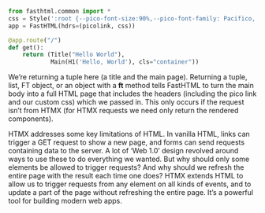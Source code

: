 ```python
from fasthtml.common import *
css = Style(':root {--pico-font-size:90%,--pico-font-family: Pacifico, cursive;}')
app = FastHTML(hdrs=(picolink, css))

@app.route("/")
def get():
    return (Title("Hello World"), 
            Main(H1('Hello, World'), cls="container"))
```

We’re returning a tuple here (a title and the main page). Returning a tuple, list, FT object, or an object with a __ft__ method tells FastHTML to turn the main body into a full HTML page that includes the headers (including the pico link and our custom css) which we passed in. This only occurs if the request isn’t from HTMX (for HTMX requests we need only return the rendered components).

HTMX addresses some key limitations of HTML. In vanilla HTML, links can trigger a GET request to show a new page, and forms can send requests containing data to the server. A lot of ‘Web 1.0’ design revolved around ways to use these to do everything we wanted. But why should only some elements be allowed to trigger requests? And why should we refresh the entire page with the result each time one does? HTMX extends HTML to allow us to trigger requests from any element on all kinds of events, and to update a part of the page without refreshing the entire page. It’s a powerful tool for building modern web apps.